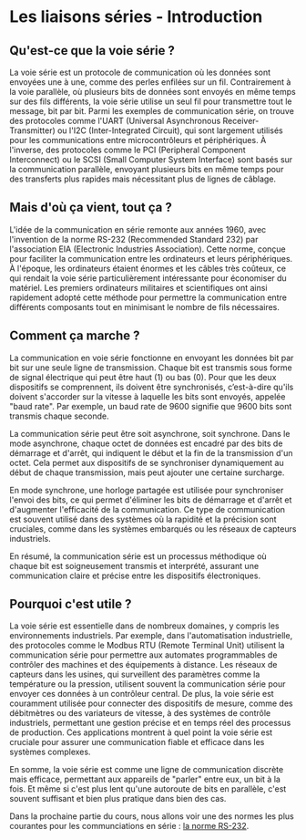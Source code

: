# Les liaisons séries - Introduction

## Qu'est-ce que la voie série ?

La voie série est un protocole de communication où les données sont envoyées une à une, comme des perles enfilées sur un fil. Contrairement à la voie parallèle, où plusieurs bits de données sont envoyés en même temps sur des fils différents, la voie série utilise un seul fil pour transmettre tout le message, bit par bit. Parmi les exemples de communication série, on trouve des protocoles comme l'UART (Universal Asynchronous Receiver-Transmitter) ou l'I2C (Inter-Integrated Circuit), qui sont largement utilisés pour les communications entre microcontrôleurs et périphériques. À l'inverse, des protocoles comme le PCI (Peripheral Component Interconnect) ou le SCSI (Small Computer System Interface) sont basés sur la communication parallèle, envoyant plusieurs bits en même temps pour des transferts plus rapides mais nécessitant plus de lignes de câblage.

## Mais d'où ça vient, tout ça ?

L'idée de la communication en série remonte aux années 1960, avec l'invention de la norme RS-232 (Recommended Standard 232) par l'association EIA (Electronic Industries Association). Cette norme, conçue pour faciliter la communication entre les ordinateurs et leurs périphériques. À l'époque, les ordinateurs étaient énormes et les câbles très coûteux, ce qui rendait la voie série particulièrement intéressante pour économiser du matériel. Les premiers ordinateurs militaires et scientifiques ont ainsi rapidement adopté cette méthode pour permettre la communication entre différents composants tout en minimisant le nombre de fils nécessaires.

## Comment ça marche ?

La communication en voie série fonctionne en envoyant les données bit par bit sur une seule ligne de transmission. Chaque bit est transmis sous forme de signal électrique qui peut être haut (1) ou bas (0). Pour que les deux dispositifs se comprennent, ils doivent être synchronisés, c’est-à-dire qu'ils doivent s'accorder sur la vitesse à laquelle les bits sont envoyés, appelée "baud rate". Par exemple, un baud rate de 9600 signifie que 9600 bits sont transmis chaque seconde.

La communication série peut être soit asynchrone, soit synchrone. Dans le mode asynchrone, chaque octet de données est encadré par des bits de démarrage et d'arrêt, qui indiquent le début et la fin de la transmission d'un octet. Cela permet aux dispositifs de se synchroniser dynamiquement au début de chaque transmission, mais peut ajouter une certaine surcharge.

En mode synchrone, une horloge partagée est utilisée pour synchroniser l'envoi des bits, ce qui permet d'éliminer les bits de démarrage et d'arrêt et d'augmenter l'efficacité de la communication. Ce type de communication est souvent utilisé dans des systèmes où la rapidité et la précision sont cruciales, comme dans les systèmes embarqués ou les réseaux de capteurs industriels.

En résumé, la communication série est un processus méthodique où chaque bit est soigneusement transmis et interprété, assurant une communication claire et précise entre les dispositifs électroniques.

## Pourquoi c'est utile ?

La voie série est essentielle dans de nombreux domaines, y compris les environnements industriels. Par exemple, dans l'automatisation industrielle, des protocoles comme le Modbus RTU (Remote Terminal Unit) utilisent la communication série pour permettre aux automates programmables de contrôler des machines et des équipements à distance. Les réseaux de capteurs dans les usines, qui surveillent des paramètres comme la température ou la pression, utilisent souvent la communication série pour envoyer ces données à un contrôleur central. De plus, la voie série est couramment utilisée pour connecter des dispositifs de mesure, comme des débitmètres ou des variateurs de vitesse, à des systèmes de contrôle industriels, permettant une gestion précise et en temps réel des processus de production. Ces applications montrent à quel point la voie série est cruciale pour assurer une communication fiable et efficace dans les systèmes complexes.

En somme, la voie série est comme une ligne de communication discrète mais efficace, permettant aux appareils de "parler" entre eux, un bit à la fois. Et même si c'est plus lent qu'une autoroute de bits en parallèle, c'est souvent suffisant et bien plus pratique dans bien des cas.

Dans la prochaine partie du cours, nous allons voir une des normes les plus courantes pour les communciations en série : [la norme RS-232](/Voie%20série/Norme%20RS-232.md).
